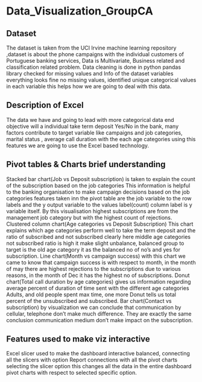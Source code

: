 # Data_Visualization_GroupCA
## Dataset

The dataset is taken from the UCI Irvine machine learning repository ,dataset is about the phone campaigns with the individual customers of Portuguese banking services, Data is Multivariate, Business related and classification related problem. Data cleaning is done in python pandas library checked for missing values and Info of the dataset variables everything looks fine no missing values, identified unique categorical values in each variable this helps how we are going to deal with this data.

## Description of Excel

The data we have and going to lead with more categorical data end objective will a individual take term deposit Yes/No in the bank, many factors contribute to target variable like campaigns and job categories, marital status , average call duration with the each age categories using this features we are going to use the Excel based technology.


## Pivot tables & Charts brief understanding

Stacked bar chart(Job vs Deposit subscription) is taken to explain the count of the subscription based on the job categories This information is helpful to the banking organisation to make campaign decisions based on the job categories features taken inn the pivot table are the job variable to the row labels and the y output variable to the values label(count) column label is y variable itself. By this visualisation highest subscriptions are from the management job category but with the highest count of rejections.  
Clustered column chart(Age categories vs Deposit Subscription) This chart explains which age categories perform well to take the term deposit and the ratio of subscribed and not subscribed clearly here middle age categories not subscribed ratio is high it make slight unbalance, balanced group to target is the old age category it as the balanced no of no’s and yes for subscription.
Line chart(Month vs campaign success) with this chart we came to know that campaign success is with respect to month, in the month of may there are highest rejections to the subscriptions due to various reasons, in the month of Dec it has the highest no of subscriptions.
Donut chart(Total call duration by age categories) gives us information regarding average percent of duration of time sent with the different age categories Adults, and old people spent max time, one more Donut tells us total percent of the unsubscribed and subscribed.
Bar chart(Contact vs subscription) by visualization we can conclude that communication by cellular, telephone don’t make much difference. They are exactly the same conclusion communication medium don’t make impact on the subscription.

## Features used to make viz interactive

Excel slicer used to make the dashboard interactive balanced, connecting all the slicers with option Report connections with all the pivot charts selecting the slicer option this changes all the data in the entire dashboard pivot charts with respect to selected specific option.

